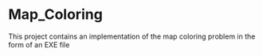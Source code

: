 # Map_Coloring
This project contains an implementation of the map coloring problem in the form of an EXE file
